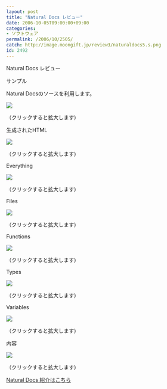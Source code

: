 ```yaml
---
layout: post
title: "Natural Docs レビュー"
date: 2006-10-05T09:00:00+09:00
categories:
- ソフトウェア
permalink: /2006/10/2505/
catch: http://image.moongift.jp/review3/naturaldocs5.s.png
id: 2492
---
```

Natural Docs レビュー  
<!--more-->

サンプル

  

Natural Docsのソースを利用します。

  

[![](http://image.moongift.jp/review3/naturaldocs1.s.png)](http://image.moongift.jp/review3/naturaldocs1.png)  
  
（クリックすると拡大します)

  

生成されたHTML

  

[![](http://image.moongift.jp/review3/naturaldocs2.s.png)](http://image.moongift.jp/review3/naturaldocs2.png)  
  
（クリックすると拡大します)

  

Everything

  

[![](http://image.moongift.jp/review3/naturaldocs3.s.png)](http://image.moongift.jp/review3/naturaldocs3.png)  
  
（クリックすると拡大します)

  

Files

  

[![](http://image.moongift.jp/review3/naturaldocs4.s.png)](http://image.moongift.jp/review3/naturaldocs4.png)  
  
（クリックすると拡大します)

  

Functions

  

[![](http://image.moongift.jp/review3/naturaldocs5.s.png)](http://image.moongift.jp/review3/naturaldocs5.png)  
  
（クリックすると拡大します)

  

Types

  

[![](http://image.moongift.jp/review3/naturaldocs6.s.png)](http://image.moongift.jp/review3/naturaldocs6.png)  
  
（クリックすると拡大します)

  

Variables

  

[![](http://image.moongift.jp/review3/naturaldocs7.s.png)](http://image.moongift.jp/review3/naturaldocs7.png)  
  
（クリックすると拡大します)

  

内容

  

[![](http://image.moongift.jp/review3/naturaldocs8.s.png)](http://image.moongift.jp/review3/naturaldocs8.png)  
  
（クリックすると拡大します)

  

[Natural Docs 紹介はこちら](http://oss.moongift.jp/intro/i-2504.html)

